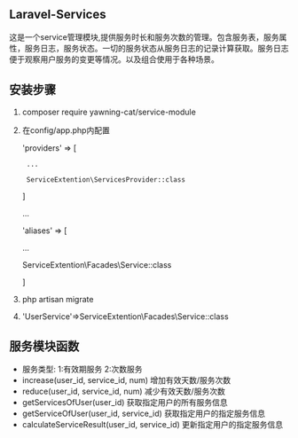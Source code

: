 ## Laravel-Services
  这是一个service管理模块,提供服务时长和服务次数的管理。包含服务表，服务属性，服务日志，服务状态。一切的服务状态从服务日志的记录计算获取。服务日志便于观察用户服务的变更等情况。以及组合使用于各种场景。

## 安装步骤
1. composer require yawning-cat/service-module
2. 在config/app.php内配置

   'providers' => [

   		...

   		ServiceExtention\ServicesProvider::class

   ]

   ...

   'aliases' => [

      ...
      
      ServiceExtention\Facades\Service::class

   ]
3. php artisan migrate
4. 'UserService'=>ServiceExtention\Facades\Service::class

## 服务模块函数
 - 服务类型: 1:有效期服务 2:次数服务
 - increase(user_id, service_id, num) 增加有效天数/服务次数
 - reduce(user_id, service_id, num) 减少有效天数/服务次数
 - getServicesOfUser(user_id) 获取指定用户的所有服务信息
 - getServiceOfUser(user_id, service_id) 获取指定用户的指定服务信息
 - calculateServiceResult(user_id, service_id) 更新指定用户的指定服务信息